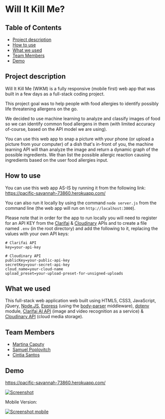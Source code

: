 # Will It Kill Me?

## Table of Contents

* [Project description](#desc)
* [How to use](#how)
* [What we used](#tech)
* [Team Members](#team-members)
* [Demo](#demo)

## <a name="dec"></a> Project description

Will It Kill Me (WIKM) is a fully responsive (mobile first) web app that was built in a few days as a full-stack coding project.

This project goal was to help people with food allergies to identify possibly life threatening allergens on the go.

We decided to use machine learning to analyze and classify images of food so we can identify common food allergens in them (with limited accuracy of-course, based on the API model we are using).

You can use this web app to snap a picture with your phone (or upload a picture from your computer) of a dish that's in-front of you, the machine learning API will than analyze the image and return a dynamic graph of the possible ingredients. We than list the possible allergic reaction causing ingredients based on the user food allergies input.

## <a name="how"></a>How to use

You can use this web app AS-IS by running it from the following link:
https://pacific-savannah-73860.herokuapp.com/

You can also run it locally by using the command `node server.js` from the command line (the web app will run on `http://localhost:3000`).

Please note that in order for the app to run locally you will need to register for an API KEY from the [Clarifai](https://www.clarifai.com/developer/account/keys) & [Cloudinary](https://cloudinary.com/users/register/free) APIs and to create a file named `.env` (in the root directory) and add the following to it, replacing the values with your own API keys:
```
# Clarifai API
key=your-api-key

# Cloudinary API
publicKey=your-public-api-key
secretKey=your-secret-api-key
cloud_name=your-cloud-name
upload_preset=your-upload-preset-for-unsigned-uploads
```

## <a name="tech"></a>What we used

This full-stack web application web built using HTML5, CSS3, JavaScript, jQuery, [Node.JS](https://nodejs.org/en/), [Express](https://expressjs.com/) (using the [body-parser](https://github.com/expressjs/body-parser) middleware), [dotenv](https://github.com/motdotla/dotenv) module, [Clarifai AI API](https://www.clarifai.com/) (image and video recognition as a service) & [Cloudinary API](https://cloudinary.com/) (cloud media storage).

## <a name="team-members"></a>Team Members

* [Martina Caputy](https://github.com/mecaputy/)
* [Samuel Poplovitch](https://github.com/sam-pop/)
* [Cintia Santos](https://github.com/CintiaSantos/)

## <a name="demo"></a>Demo
https://pacific-savannah-73860.herokuapp.com/

[![Screenshot](https://s8.postimg.cc/ud4ca3xmd/ezgif.com-optimize.gif)](https://pacific-savannah-73860.herokuapp.com/)

Mobile Version:

[![Screenshot mobile](https://s8.postimg.cc/fno3jnpyt/image.jpg)](https://pacific-savannah-73860.herokuapp.com/)
